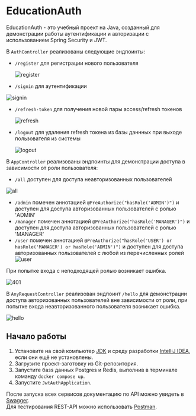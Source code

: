 # EducationAuth
EducationAuth - это учебный проект на Java, созданный для демонстрации работы аутентификации и авторизации с использованием Spring Security и JWT. 

В `AuthController` реализованы следующие эндпоинты:

- `/register` для регистрации нового пользователя
  
  ![register](https://github.com/OksanaBuivarenko/EducationAuth/assets/144807983/d5c84494-dcea-44eb-8433-dddb04200487)

- `/signin` для  аутентификации
  
![signin](https://github.com/OksanaBuivarenko/EducationAuth/assets/144807983/15dcd163-c974-407d-bab7-537de7451aa2)

- `/refresh-token` для получения новой пары access/refresh токенов
  
  ![refresh](https://github.com/OksanaBuivarenko/EducationAuth/assets/144807983/0b2db430-7aa3-43b0-be3b-b74cdfda5dc2)

- `/logout` для удаления refresh токена из базы даннных при выходе пользователя из системы
  
  ![logout](https://github.com/OksanaBuivarenko/EducationAuth/assets/144807983/c4bda4fa-1816-403a-a221-b8c5dfa36815)

В `AppController` реализованы эндпоинты для демонстрации доступа в зависимости от роли пользователя:

- `/all` доступен для доступа неавторизованных пользователей
  
![all](https://github.com/OksanaBuivarenko/EducationAuth/assets/144807983/1e92d05b-5e76-4533-873c-07e184c590a8)

- `/admin` помечен аннотацией `@PreAuthorize("hasRole('ADMIN')")` и доступен для доступа авторизованных пользователей с ролью 'ADMIN'
- `/manager` помечен аннотацией `@PreAuthorize("hasRole('MANAGER')")` и доступен для доступа авторизованных пользователей с ролью 'MANAGER'
- `/user` помечен аннотацией `@PreAuthorize("hasRole('USER') or hasRole('MANAGER') or hasRole('ADMIN')")` и доступен для доступа авторизованных пользователей с любой из перечисленных ролей
  ![user](https://github.com/OksanaBuivarenko/EducationAuth/assets/144807983/22954b59-ffab-46af-936b-f28b1869b0c0)

При попытке входа с неподходящей ролью возникает ошибка.

![401](https://github.com/OksanaBuivarenko/EducationAuth/assets/144807983/3e58a23c-6a9d-4eb6-be76-6142098f822f)

В `AnyRequestController` реализован эндпоинт `/hello` для демонстрации доступа авторизованных пользователей вне зависимости от роли, при попытке входа неавторизованного пользователя возникает ошибка.

![hello](https://github.com/OksanaBuivarenko/EducationAuth/assets/144807983/b310e812-bc25-4e39-8abb-50f21a376d20)

## Начало работы
1. Установите на свой компьютер [JDK](https://www.oracle.com/cis/java/technologies/downloads/) и среду разработки [IntelliJ IDEA](https://www.jetbrains.com/ru-ru/idea/download/?section=windows), если они ещё не установлены.
2. Загрузите проект-заготовку из Git-репозитория.
3. Запустите базs данных Postgres и Redis, выполнив в терминале команду `docker compose up`.
4. Запустите `JwtAuthApplication`.

После запуска всех сервисов документацию по API можно увидеть в [Swagger](http://localhost:8080/swagger-ui/index.html).  
Для тестирования REST-API можно использовать [Postman](https://www.postman.com/downloads/).
